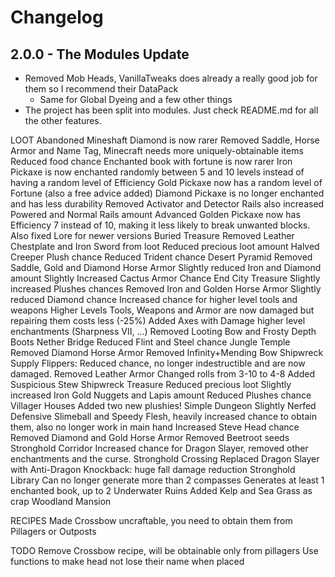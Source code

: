 # Changelog

## 2.0.0 - The Modules Update

* Removed Mob Heads, VanillaTweaks does already a really good job for them so I recommend their DataPack
	* Same for Global Dyeing and a few other things
* The project has been split into modules. Just check README.md for all the other features.

LOOT
Abandoned Mineshaft
	Diamond is now rarer
	Removed Saddle, Horse Armor and Name Tag, Minecraft needs more uniquely-obtainable items
	Reduced food chance
	Enchanted book with fortune is now rarer
	Iron Pickaxe is now enchanted randomly between 5 and 10 levels instead of having a random level of Efficiency
	Gold Pickaxe now has a random level of Fortune (also a free advice added)
	Diamond Pickaxe is no longer enchanted and has less durability
	Removed Activator and Detector Rails also increased Powered and Normal Rails amount
	Advanced Golden Pickaxe now has Efficiency 7 instead of 10, making it less likely to break unwanted blocks. Also fixed Lore for newer versions
Buried Treasure
	Removed Leather Chestplate and Iron Sword from loot
	Reduced precious loot amount
	Halved Creeper Plush chance
	Reduced Trident chance
Desert Pyramid
	Removed Saddle, Gold and Diamond Horse Armor
	Slightly reduced Iron and Diamond amount
	Slightly Increased Cactus Armor Chance
End City Treasure
	Slightly increased Plushes chances
	Removed Iron and Golden Horse Armor
	Slightly reduced Diamond chance
	Increased chance for higher level tools and weapons
	Higher Levels Tools, Weapons and Armor are now damaged but repairing them costs less (-25%)
	Added Axes with Damage higher level enchantments (Sharpness VII, ...)
	Removed Looting Bow and Frosty Depth Boots
Nether Bridge
	Reduced Flint and Steel chance
Jungle Temple
	Removed Diamond Horse Armor
	Removed Infinity+Mending Bow
Shipwreck Supply
	Flippers: Reduced chance, no longer indestructible and are now damaged.
	Removed Leather Armor
	Changed rolls from 3-10 to 4-8
	Added Suspicious Stew
Shipwreck Treasure
	Reduced precious loot
	Slightly increased Iron Gold Nuggets and Lapis amount
	Reduced Plushes chance
Villager Houses
	Added two new plushies!
Simple Dungeon
	Slightly Nerfed Defensive Slimeball and Speedy Flesh, heavily increased chance to obtain them, also no longer work in main hand
	Increased Steve Head chance
	Removed Diamond and Gold Horse Armor
	Removed Beetroot seeds
Stronghold Corridor
	Increased chance for Dragon Slayer, removed other enchantments and the curse.
Stronghold Crossing
	Replaced Dragon Slayer with Anti-Dragon Knockback: huge fall damage reduction
Stronghold Library
	Can no longer generate more than 2 compasses
	Generates at least 1 enchanted book, up to 2
Underwater Ruins
	Added Kelp and Sea Grass as crap
Woodland Mansion
	
RECIPES
	Made Crossbow uncraftable, you need to obtain them from Pillagers or Outposts
	
TODO 
Remove Crossbow recipe, will be obtainable only from pillagers
Use functions to make head not lose their name when placed